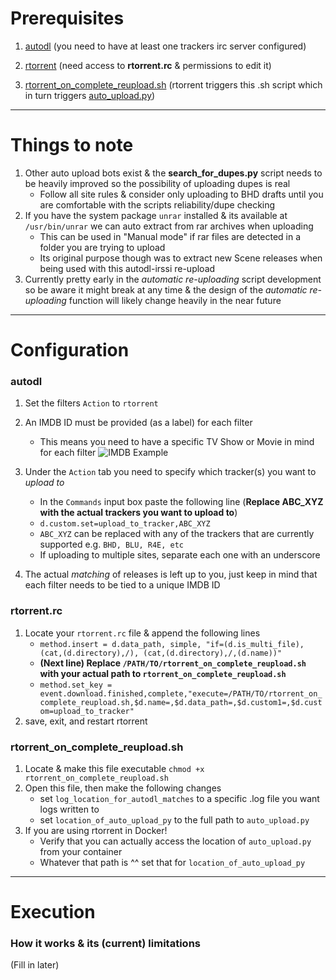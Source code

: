 # Prerequisites
1. [autodl](https://autodl-community.github.io/autodl-irssi/)
(you need to have at least one trackers irc server configured)

2. [rtorrent](https://github.com/rakshasa/rtorrent/wiki) 
(need access to **rtorrent.rc** & permissions to edit it)

3. [rtorrent_on_complete_reupload.sh](https://github.com/ryelogheat/xpbot/blob/master/rtorrent_on_complete_reupload.sh.sample)
(rtorrent triggers this .sh script which in turn triggers [auto_upload.py](https://github.com/ryelogheat/xpbot/blob/master/auto_upload.py))

***

# Things to note
1. Other auto upload bots exist & the **search_for_dupes.py** script needs to be heavily improved so the possibility of uploading dupes is real
   * Follow all site rules & consider only uploading to BHD drafts until you are comfortable with the scripts reliability/dupe checking  
2. If you have the system package `unrar` installed & its available at `/usr/bin/unrar` we can auto extract from rar archives when uploading
   * This can be used in "Manual mode" if rar files are detected in a folder you are trying to upload
   * Its original purpose though was to extract new Scene releases when being used with this autodl-irssi re-upload 
3. Currently pretty early in the *automatic re-uploading* script development so be aware it might break at any time & the design of the *automatic re-uploading* function will likely change heavily in the near future

***

# Configuration
### autodl
1. Set the filters `Action` to `rtorrent`

2. An IMDB ID must be provided (as a label) for each filter
   * This means you need to have a specific TV Show or Movie in mind for each filter
![IMDB Example](https://ptpimg.me/0l5b09.png)

3. Under the `Action` tab you need to specify which tracker(s) you want to *upload to*
   * In the `Commands` input box paste the following line (**Replace ABC_XYZ with the actual trackers you want to upload to**)
   * `d.custom.set=upload_to_tracker,ABC_XYZ`
   * `ABC_XYZ` can be replaced with any of the trackers that are currently supported e.g. `BHD, BLU, R4E, etc`
   * If uploading to multiple sites, separate each one with an underscore

4. The actual *matching* of releases is left up to you, just keep in mind that each filter needs to be tied to a unique IMDB ID

### rtorrent.rc
1. Locate your `rtorrent.rc` file & append the following lines
   * `method.insert = d.data_path, simple, "if=(d.is_multi_file), (cat,(d.directory),/), (cat,(d.directory),/,(d.name))"`
   * **(Next line) Replace `/PATH/TO/rtorrent_on_complete_reupload.sh` with your actual path to `rtorrent_on_complete_reupload.sh`**
   * `method.set_key = event.download.finished,complete,"execute=/PATH/TO/rtorrent_on_complete_reupload.sh,$d.name=,$d.data_path=,$d.custom1=,$d.custom=upload_to_tracker"`
2. save, exit, and restart rtorrent

### rtorrent_on_complete_reupload.sh
1. Locate & make this file executable `chmod +x rtorrent_on_complete_reupload.sh`
2. Open this file, then make the following changes
   * set `log_location_for_autodl_matches` to a specific .log file you want logs written to 
   * set `location_of_auto_upload_py` to the full path to `auto_upload.py`
3. If you are using rtorrent in Docker!
   * Verify that you can actually access the location of `auto_upload.py` from your container
   * Whatever that path is ^^ set that for `location_of_auto_upload_py`

***

# Execution
### How it works & its (current) limitations

(Fill in later)
